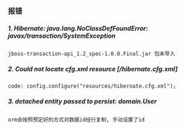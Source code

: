 ### 报错
##### 1. Hibernate: java.lang.NoClassDefFoundError: javax/transaction/SystemException
```
jboss-transaction-api_1.2_spec-1.0.0.Final.jar 包未导入
```

##### 2. Could not locate cfg.xml resource [/hibernate.cfg.xml]
```
code: config.configure("resources/hibernate.cfg.xml");
```

##### 3. detached entity passed to persist: domain.User
```
orm会按照预定好的方式对数据id经行复制, 手动设置了id
```
